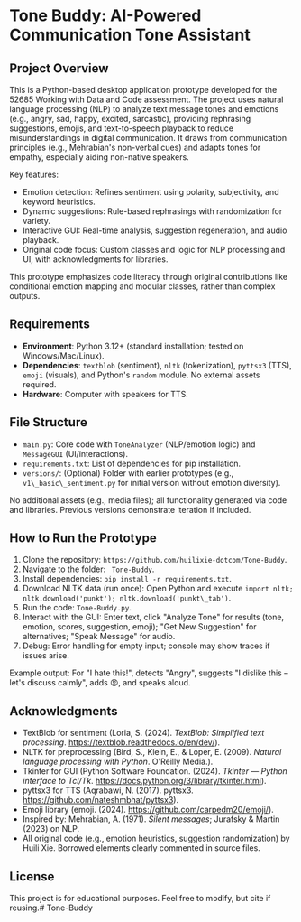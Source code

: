 # Tone Buddy: AI-Powered Communication Tone Assistant

## Project Overview
This is a Python-based desktop application prototype developed for the 52685 Working with Data and Code assessment. The project uses natural language processing (NLP) to analyze text message tones and emotions (e.g., angry, sad, happy, excited, sarcastic), providing rephrasing suggestions, emojis, and text-to-speech playback to reduce misunderstandings in digital communication. It draws from communication principles (e.g., Mehrabian's non-verbal cues) and adapts tones for empathy, especially aiding non-native speakers.

Key features:
* Emotion detection: Refines sentiment using polarity, subjectivity, and keyword heuristics.
* Dynamic suggestions: Rule-based rephrasings with randomization for variety.
* Interactive GUI: Real-time analysis, suggestion regeneration, and audio playback.
* Original code focus: Custom classes and logic for NLP processing and UI, with acknowledgments for libraries.

This prototype emphasizes code literacy through original contributions like conditional emotion mapping and modular classes, rather than complex outputs.

## Requirements
* **Environment**: Python 3.12+ (standard installation; tested on Windows/Mac/Linux).
* **Dependencies**: `textblob` (sentiment), `nltk` (tokenization), `pyttsx3` (TTS), `emoji` (visuals), and Python's `random` module. No external assets required.
* **Hardware**: Computer with speakers for TTS.

## File Structure
* `main.py`: Core code with `ToneAnalyzer` (NLP/emotion logic) and `MessageGUI` (UI/interactions).
* `requirements.txt`: List of dependencies for pip installation.
* `versions/`: (Optional) Folder with earlier prototypes (e.g., `v1\_basic\_sentiment.py` for initial version without emotion diversity).

No additional assets (e.g., media files); all functionality generated via code and libraries. Previous versions demonstrate iteration if included.

## How to Run the Prototype
1. Clone the repository: `https://github.com/huilixie-dotcom/Tone-Buddy`.
2. Navigate to the folder: ` Tone-Buddy`.
3. Install dependencies: `pip install -r requirements.txt`.
4. Download NLTK data (run once): Open Python and execute `import nltk; nltk.download('punkt'); nltk.download('punkt\_tab')`.
5. Run the code: `Tone-Buddy.py`.
6. Interact with the GUI: Enter text, click "Analyze Tone" for results (tone, emotion, scores, suggestion, emoji); "Get New Suggestion" for alternatives; "Speak Message" for audio.
7. Debug: Error handling for empty input; console may show traces if issues arise.

Example output: For "I hate this!", detects "Angry", suggests "I dislike this – let's discuss calmly", adds 😠, and speaks aloud.

## Acknowledgments
* TextBlob for sentiment (Loria, S. (2024). *TextBlob: Simplified text processing*. https://textblob.readthedocs.io/en/dev/).
* NLTK for preprocessing (Bird, S., Klein, E., \& Loper, E. (2009). *Natural language processing with Python*. O'Reilly Media.).
* Tkinter for GUI (Python Software Foundation. (2024). *Tkinter — Python interface to Tcl/Tk*. https://docs.python.org/3/library/tkinter.html).
* pyttsx3 for TTS (Aqrabawi, N. (2017). pyttsx3. https://github.com/nateshmbhat/pyttsx3).
* Emoji library (emoji. (2024). https://github.com/carpedm20/emoji/).
* Inspired by: Mehrabian, A. (1971). *Silent messages*; Jurafsky \& Martin (2023) on NLP.
* All original code (e.g., emotion heuristics, suggestion randomization) by Huili Xie. Borrowed elements clearly commented in source files.

## License

This project is for educational purposes. Feel free to modify, but cite if reusing.# Tone-Buddy
